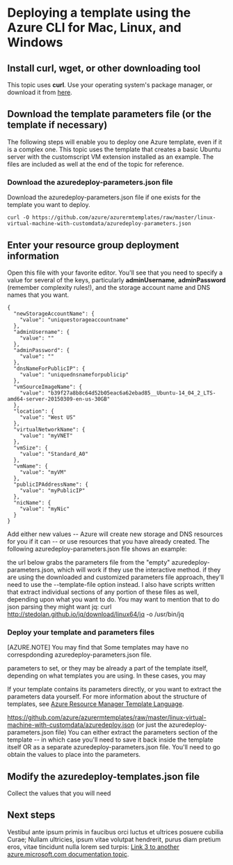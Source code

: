 <properties
   pageTitle="Deploying a template using the Azure CLI for Mac, Linux, and Windows"
   description="Describes the basic steps to deploy or update any template."
   services="virtual-machines"
   documentationCenter=""
   authors="squillace"
   manager="timlt"
   editor=""/>

<tags
   ms.service="virtual-machines"
   ms.devlang="na"
   ms.topic="article"
   ms.tgt_pltfrm="NA"
   ms.workload="infrastructure"
   ms.date="04/21/2015"
   ms.author="rasquill"/>

# Deploying a template using the Azure CLI for Mac, Linux, and Windows

## Install curl, wget, or other downloading tool
This topic uses **curl**. Use your operating system's package manager, or download it from [here](http://curl.haxx.se/download.html).

## Download the template parameters file (or the template if necessary)

The following steps will enable you to deploy one Azure template, even if it is a complex one. This topic uses the template that creates a basic Ubuntu server with the customscript VM extension installed as an example. The files are included as well at the end of the topic for reference.

### Download the azuredeploy-parameters.json file

Download the azuredeploy-parameters.json file if one exists for the template you want to deploy. 

    curl -O https://github.com/azure/azurermtemplates/raw/master/linux-virtual-machine-with-customdata/azuredeploy-parameters.json
    
## Enter your resource group deployment information
    
Open this file with your favorite editor. You'll see that you need to specify a value for several of the keys, particularly **adminUsername**, **adminPassword** (remember complexity rules!), and the storage account name and DNS names that you want. 
    
    {
      "newStorageAccountName": {
        "value": "uniquestorageaccountname"
      },
      "adminUsername": {
        "value": ""
      },
      "adminPassword": {
        "value": ""
      },
      "dnsNameForPublicIP": {
        "value": "uniquednsnameforpublicip"
      },
      "vmSourceImageName": {
        "value": "b39f27a8b8c64d52b05eac6a62ebad85__Ubuntu-14_04_2_LTS-amd64-server-20150309-en-us-30GB"
      },
      "location": {
        "value": "West US"
      },
      "virtualNetworkName": {
        "value": "myVNET"
      },
      "vmSize": {
        "value": "Standard_A0"
      },
      "vmName": {
        "value": "myVM"
      },
      "publicIPAddressName": {
        "value": "myPublicIP"
      },
      "nicName": {
        "value": "myNic"
      }
    }
    
Add either new values -- Azure will create new storage and DNS resources for you if it can -- or use resources that you have already created. The following azuredeploy-parameters.json file shows an example:




the url below grabs the parameters file from the "empty" azuredeploy-parameters.json, which will work if they use the interactive method. if they are using the downloaded and customized parameters file approach, they'll need to use the --template-file <template-file> option instead.
I also have scripts written that extract individual sections of any portion of these files as well, depending upon what you want to do. You may want to mention that to do json parsing they might want jq: curl http://stedolan.github.io/jq/download/linux64/jq -o /usr/bin/jq


### Deploy your template and parameters files


[AZURE.NOTE] You may find that 
Some templates may have no correspdonding azuredeploy-parameters.json file. 

parameters to set, or they may be already a part of the template itself, depending on what templates you are using. In these cases, you may

If your template contains its parameters directly, or you want to extract the parameters data yourself. For more information about the structure of templates, see [Azure Resource Manager Template Language](https://msdn.microsoft.com/library/azure/dn835138.aspx). 


https://github.com/azure/azurermtemplates/raw/master/linux-virtual-machine-with-customdata/azuredeploy.json (or just the azuredeploy-parameters.json file)
You can either extract the parameters section of the template -- in which case you'll need to save it back inside the template itself OR as a separate azuredeploy-parameters.json file. You'll need to go obtain the values to place into the parameters. 

## Modify the azuredeploy-templates.json file

Collect the values that you will need

<!--Every topic should have next steps and links to the next logical set of content to keep the customer engaged-->
## Next steps

Vestibul ante ipsum primis in faucibus orci luctus et ultrices posuere cubilia Curae; Nullam ultricies, ipsum vitae volutpat hendrerit, purus diam pretium eros, vitae tincidunt nulla lorem sed turpis: [Link 3 to another azure.microsoft.com documentation topic](storage-whatis-account.md).

<!--Image references-->
[5]: ./media/markdown-template-for-new-articles/octocats.png
[6]: ./media/markdown-template-for-new-articles/pretty49.png
[7]: ./media/markdown-template-for-new-articles/channel-9.png
[8]: ./media/markdown-template-for-new-articles/copytemplate.png
